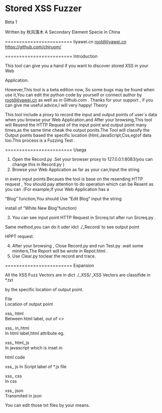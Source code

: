 Stored	XSS	Fuzzer
========================
Beta 1


Written by	秋风落木
A Secondary Element Specie in China

========================
liyawei.cn 
root@liyawei.cn
https://github.com/chiruom/

========================
Introduction

This tool can give you a hand if you want to discover stored XSS in your Web

Application.

However,This tool is a beta edition now, So some bugs may be found when use it,You can edit the python code by yourself or       connect author by root@liyawei.cn as well as in Github.com . Thanks for your support , if you can give me useful advice,I will very happy!
Theory

This tool include a proxy to record the input and output points of user`s data when you browse your Web Application,and After your browsing,This tool will Resend the HTTP Request of the input point and output point many times,as the same time cheak the output ponits.The Tool will classify the Output points based the specific location (html,JavaScript,Css,eg)of data too.This process is a Fuzzing Test .

========================
Usega

1. Open the Record.py .Set your browser proxy to 127.0.0.1:8083(you can change this in Record.py )
2. Browse  your  Web  Application  as  far  as  your  can,Input  the  string

<chiruomorg> in every input points.Becaues the tool is base on the resending HTTP request , You should pay attention to do operation which can be Resent as you can .(For example,If your Web Application has a
 
“Blog” function,You should Use “Edit Blog” input the string <chiruomorg>

install of “White New Blog”function)

3. You can see input point HTTP Request in Srcreq.txt after run Srcreq.py .

Same method,you can do it uder idct ./_Record/	to see output point

HPPT request.

4. After  your  browsing  ,  Close  Record.py  and  run  Test.py  .wait  some miniters,The Report will be wrote in	Repot.html .
5. Use Clear.py toclear the record and trace.




========================
Expansion

All the XSS Fuzz Vectors are in dict ./_XSS/ ,XSS Vectors are classifide in *.txt

by the specific location of output point.


File	
Location of output point

xss_ html	
Between html label, out of <>

xss_ in_html	
In html label,html attribute eg.

xss_ html_js	
In javascript which is inset in

html code

xss_ js	
In Script label of *.js file

xss_ css	
In css

xss_ json	
Transmited in	json

You can edit those txt files by your means.
